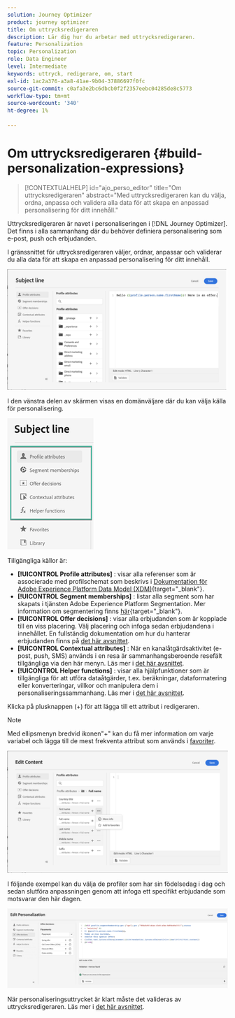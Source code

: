 ```yaml
---
solution: Journey Optimizer
product: journey optimizer
title: Om uttrycksredigeraren
description: Lär dig hur du arbetar med uttrycksredigeraren.
feature: Personalization
topic: Personalization
role: Data Engineer
level: Intermediate
keywords: uttryck, redigerare, om, start
exl-id: 1ac2a376-a3a8-41ae-9b04-37886697f0fc
source-git-commit: c0afa3e2bc6dbcb0f2f2357eebc04285de8c5773
workflow-type: tm+mt
source-wordcount: '340'
ht-degree: 1%

---
```


# Om uttrycksredigeraren {#build-personalization-expressions}

>[!CONTEXTUALHELP]
>id="ajo_perso_editor"
>title="Om uttrycksredigeraren"
>abstract="Med uttrycksredigeraren kan du välja, ordna, anpassa och validera alla data för att skapa en anpassad personalisering för ditt innehåll."

Uttrycksredigeraren är navet i personaliseringen i [!DNL Journey Optimizer]. Det finns i alla sammanhang där du behöver definiera personalisering som e-post, push och erbjudanden.

I gränssnittet för uttrycksredigeraren väljer, ordnar, anpassar och validerar du alla data för att skapa en anpassad personalisering för ditt innehåll.

![](assets/perso_ee1.png)

I den vänstra delen av skärmen visas en domänväljare där du kan välja källa för personalisering.

![](assets/perso_ee3.png)

Tillgängliga källor är:

* **[!UICONTROL Profile attributes]** : visar alla referenser som är associerade med profilschemat som beskrivs i [Dokumentation för Adobe Experience Platform Data Model (XDM)](https://experienceleague.adobe.com/docs/experience-platform/xdm/home.html?lang=sv){target="_blank"}.
* **[!UICONTROL Segment memberships]** : listar alla segment som har skapats i tjänsten Adobe Experience Platform Segmentation. Mer information om segmentering finns [här](https://experienceleague.adobe.com/docs/experience-platform/segmentation/home.html){target="_blank"}.
* **[!UICONTROL Offer decisions]** : visar alla erbjudanden som är kopplade till en viss placering. Välj placering och infoga sedan erbjudandena i innehållet. En fullständig dokumentation om hur du hanterar erbjudanden finns på [det här avsnittet](../email/add-offers-email.md).
* **[!UICONTROL Contextual attributes]** : När en kanalåtgärdsaktivitet (e-post, push, SMS) används i en resa är sammanhangsberoende resefält tillgängliga via den här menyn. Läs mer i [det här avsnittet](personalization-use-case.md).
* **[!UICONTROL Helper functions]** : visar alla hjälpfunktioner som är tillgängliga för att utföra dataåtgärder, t.ex. beräkningar, dataformatering eller konverteringar, villkor och manipulera dem i personaliseringssammanhang. Läs mer i [det här avsnittet](functions/functions.md).

Klicka på plusknappen (+) för att lägga till ett attribut i redigeraren.

>[!NOTE]
>
>Med ellipsmenyn bredvid ikonen&quot;+&quot; kan du få mer information om varje variabel och lägga till de mest frekventa attribut som används i [favoriter](personalization-favorites.md).

![](assets/attribute-details.png)

I följande exempel kan du välja de profiler som har sin födelsedag i dag och sedan slutföra anpassningen genom att infoga ett specifikt erbjudande som motsvarar den här dagen.

![](assets/perso_ee2.png)

När personaliseringsuttrycket är klart måste det valideras av uttrycksredigeraren. Läs mer i [det här avsnittet](personalization-validation.md).
